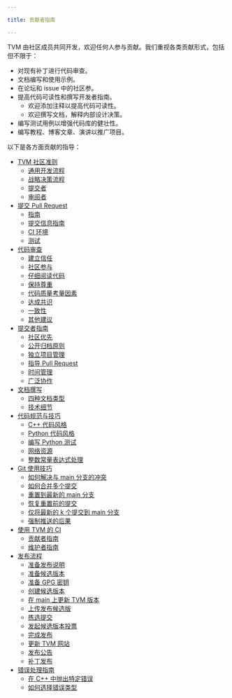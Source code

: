 ```yaml
---

title: 贡献者指南

---
```



TVM 由社区成员共同开发，欢迎任何人参与贡献。我们重视各类贡献形式，包括但不限于：
* 对现有补丁进行代码审查。
*  文档编写和使用示例。
*  在论坛和 issue 中的社区参。
* 提高代码可读性和撰写开发者指南。
   *  欢迎添加注释以提高代码可读性。
   *  欢迎撰写文档，解释内部设计决策。
*  编写测试用例以增强代码库的健壮性。
*  编写教程、博客文章、演讲以推广项目。


以下是各方面贡献的指导：
* [TVM 社区准则](https://tvm.hyper.ai/docs/about/contribute/TVM-Community-community)
  * [通用开发流程](https://tvm.hyper.ai/docs/about/contribute/TVM-Community-community#%E9%80%9A%E7%94%A8%E5%BC%80%E5%8F%91%E6%B5%81%E7%A8%8B)
  * [战略决策流程](https://tvm.hyper.ai/docs/about/contribute/TVM-Community-community#%E6%88%98%E7%95%A5%E5%86%B3%E7%AD%96%E6%B5%81%E7%A8%8B) 
  * [提交者](https://tvm.hyper.ai/docs/about/contribute/TVM-Community-community#%E6%8F%90%E4%BA%A4%E8%80%85) 
  * [审阅者](https://tvm.hyper.ai/docs/about/contribute/TVM-Community-community#%E6%8F%90%E4%BA%A4%E8%80%85)
* [提交 Pull Request](https://tvm.hyper.ai/docs/about/contribute/Submit_a_pull_request)
   * [指南](https://tvm.apache.org/docs/contribute/pull_request.html#guidelines)
   * [提交信息指南](https://tvm.apache.org/docs/contribute/pull_request.html#commit-message-guideline)
   * [CI 环境](https://tvm.apache.org/docs/contribute/pull_request.html#ci-environment)
   * [测试](https://tvm.apache.org/docs/contribute/pull_request.html#testing)
* [代码审查](https://tvm.hyper.ai/docs/about/contribute/code_review)
   * [建立信任](https://tvm.apache.org/docs/contribute/code_review.html#building-trust)
   * [社区参与](https://tvm.apache.org/docs/contribute/code_review.html#community-participation)
   * [仔细阅读代码](https://tvm.apache.org/docs/contribute/code_review.html#read-the-code-carefully)
   * [保持尊重](https://tvm.apache.org/docs/contribute/code_review.html#be-respectful)
   * [代码质量考量因素](https://tvm.apache.org/docs/contribute/code_review.html#factors-to-consider-about-code-quality)
   * [达成共识](https://tvm.apache.org/docs/contribute/code_review.html#consensus-building)
   * [一致性](https://tvm.apache.org/docs/contribute/code_review.html#consistency)
   * [其他建议](https://tvm.apache.org/docs/contribute/code_review.html#additional-recommendations)
* [提交者指南](https://tvm.hyper.ai/docs/about/contribute/committer_guide)
   * [社区优先](https://tvm.apache.org/docs/contribute/committer_guide.html#community-first)
   * [公开归档原则](https://tvm.apache.org/docs/contribute/committer_guide.html#public-archive-principle)
   * [独立项目管理](https://tvm.apache.org/docs/contribute/committer_guide.html#independent-project-management)
   * [指导 Pull Request](https://tvm.apache.org/docs/contribute/committer_guide.html#shepherd-a-pull-request)
   * [时间管理](https://tvm.apache.org/docs/contribute/committer_guide.html#time-management)
   * [广泛协作](https://tvm.apache.org/docs/contribute/committer_guide.html#broad-collaboration)
* [文档撰写](https://tvm.hyper.ai/docs/about/contribute/documentation)
   * [四种文档类型](https://tvm.apache.org/docs/contribute/document.html#the-four-document-types)
   * [技术细节](https://tvm.apache.org/docs/contribute/document.html#technical-details)
* [代码规范与技巧](https://tvm.hyper.ai/docs/about/contribute/code_guide_and_Tips)
   * [C++ 代码风格](https://tvm.apache.org/docs/contribute/code_guide.html#c-code-styles)
   * [Python 代码风格](https://tvm.apache.org/docs/contribute/code_guide.html#python-code-styles)
   * [编写 Python 测试](https://tvm.apache.org/docs/contribute/code_guide.html#writing-python-tests)
   * [网络资源](https://tvm.apache.org/docs/contribute/code_guide.html#network-resources)
   * [整数常量表达式处理](https://tvm.apache.org/docs/contribute/code_guide.html#handle-integer-constant-expression)
* [Git 使用技巧](https://tvm.hyper.ai/docs/about/contribute/Git_Usage_Tips)
   * [如何解决与 main 分支的冲突](https://tvm.apache.org/docs/contribute/git_howto.html#how-to-resolve-a-conflict-with-main)
   * [如何合并多个提交](https://tvm.apache.org/docs/contribute/git_howto.html#how-to-combine-multiple-commits-into-one)
   * [重置到最新的 main 分支](https://tvm.apache.org/docs/contribute/git_howto.html#reset-to-the-most-recent-main-branch)
   * [恢复重置前的提交](https://tvm.apache.org/docs/contribute/git_howto.html#recover-a-previous-commit-after-reset)
   * [仅将最新的 k 个提交到 main 分支](https://tvm.apache.org/docs/contribute/git_howto.html#apply-only-k-latest-commits-on-to-the-main)
   * [强制推送的后果](https://tvm.apache.org/docs/contribute/git_howto.html#what-is-the-consequence-of-force-push)
* [使用 TVM 的 CI](https://tvm.hyper.ai/docs/about/contribute/Using_TVM's_Ci)
   * [贡献者指南](https://tvm.apache.org/docs/contribute/ci.html#for-contributors)
   * [维护者指南](https://tvm.apache.org/docs/contribute/ci.html#for-maintainers)
* [发布流程](https://tvm.hyper.ai/docs/about/contribute/Release_Process)
   * [准备发布说明](https://tvm.apache.org/docs/contribute/release_process.html#prepare-the-release-notes)
   * [准备候选版本](https://tvm.apache.org/docs/contribute/release_process.html#prepare-the-release-candidate)
   * [准备 GPG 密钥](https://tvm.apache.org/docs/contribute/release_process.html#prepare-the-gpg-key)
   * [创建候选版本](https://tvm.apache.org/docs/contribute/release_process.html#cut-a-release-candidate)
   * [在 main 上更新 TVM 版本](https://tvm.apache.org/docs/contribute/release_process.html#update-tvm-version-on-main)
   * [上传发布候选版](https://tvm.apache.org/docs/contribute/release_process.html#upload-the-release-candidate)
   * [拣选提交](https://tvm.apache.org/docs/contribute/release_process.html#cherry-picking)
   * [发起候选版本投票](https://tvm.apache.org/docs/contribute/release_process.html#call-a-vote-on-the-release-candidate)
   * [完成发布](https://tvm.apache.org/docs/contribute/release_process.html#post-the-release)
   * [更新 TVM 网站](https://tvm.apache.org/docs/contribute/release_process.html#update-the-tvm-website)
   * [发布公告](https://tvm.apache.org/docs/contribute/release_process.html#post-the-announcement)
   * [补丁发布](https://tvm.apache.org/docs/contribute/release_process.html#patch-releases)
* [错误处理指南](https://tvm.hyper.ai/docs/about/contribute/error_handling-guide)
   * [在 C++ 中抛出特定错误](https://tvm.apache.org/docs/contribute/error_handling.html#raise-a-specific-error-in-c)
   * [如何选择错误类型](https://tvm.apache.org/docs/contribute/error_handling.html#how-to-choose-an-error-type)


